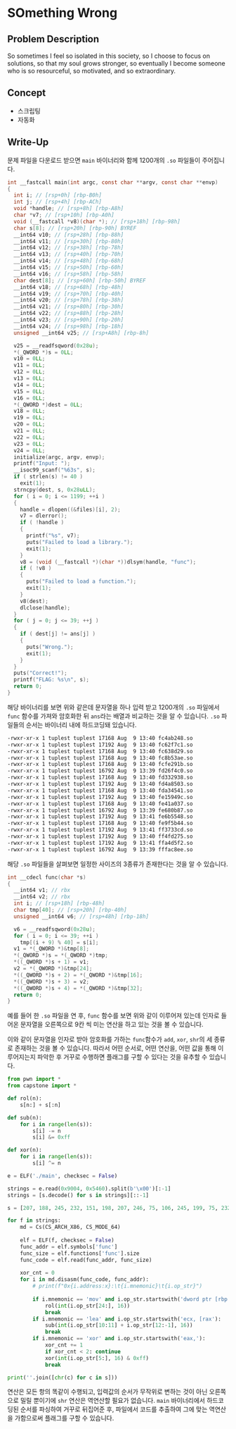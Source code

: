 # SOmething Wrong

## Problem Description
So sometimes I feel so isolated in this society, so I choose to focus on solutions, so that my soul grows stronger, so eventually I become someone who is so resourceful, so motivated, and so extraordinary.

## Concept 
- 스크립팅
- 자동화

## Write-Up
문제 파일을 다운로드 받으면 `main` 바이너리와 함께 1200개의 `.so` 파일들이 주어집니다.

```c
int __fastcall main(int argc, const char **argv, const char **envp)
{
  int i; // [rsp+0h] [rbp-B0h]
  int j; // [rsp+4h] [rbp-ACh]
  void *handle; // [rsp+8h] [rbp-A8h]
  char *v7; // [rsp+10h] [rbp-A0h]
  void (__fastcall *v8)(char *); // [rsp+18h] [rbp-98h]
  char s[8]; // [rsp+20h] [rbp-90h] BYREF
  __int64 v10; // [rsp+28h] [rbp-88h]
  __int64 v11; // [rsp+30h] [rbp-80h]
  __int64 v12; // [rsp+38h] [rbp-78h]
  __int64 v13; // [rsp+40h] [rbp-70h]
  __int64 v14; // [rsp+48h] [rbp-68h]
  __int64 v15; // [rsp+50h] [rbp-60h]
  __int64 v16; // [rsp+58h] [rbp-58h]
  char dest[8]; // [rsp+60h] [rbp-50h] BYREF
  __int64 v18; // [rsp+68h] [rbp-48h]
  __int64 v19; // [rsp+70h] [rbp-40h]
  __int64 v20; // [rsp+78h] [rbp-38h]
  __int64 v21; // [rsp+80h] [rbp-30h]
  __int64 v22; // [rsp+88h] [rbp-28h]
  __int64 v23; // [rsp+90h] [rbp-20h]
  __int64 v24; // [rsp+98h] [rbp-18h]
  unsigned __int64 v25; // [rsp+A8h] [rbp-8h]

  v25 = __readfsqword(0x28u);
  *(_QWORD *)s = 0LL;
  v10 = 0LL;
  v11 = 0LL;
  v12 = 0LL;
  v13 = 0LL;
  v14 = 0LL;
  v15 = 0LL;
  v16 = 0LL;
  *(_QWORD *)dest = 0LL;
  v18 = 0LL;
  v19 = 0LL;
  v20 = 0LL;
  v21 = 0LL;
  v22 = 0LL;
  v23 = 0LL;
  v24 = 0LL;
  initialize(argc, argv, envp);
  printf("Input: ");
  __isoc99_scanf("%63s", s);
  if ( strlen(s) != 40 )
    exit(1);
  strncpy(dest, s, 0x28uLL);
  for ( i = 0; i <= 1199; ++i )
  {
    handle = dlopen((&files)[i], 2);
    v7 = dlerror();
    if ( !handle )
    {
      printf("%s", v7);
      puts("Failed to load a library.");
      exit(1);
    }
    v8 = (void (__fastcall *)(char *))dlsym(handle, "func");
    if ( !v8 )
    {
      puts("Failed to load a function.");
      exit(1);
    }
    v8(dest);
    dlclose(handle);
  }
  for ( j = 0; j <= 39; ++j )
  {
    if ( dest[j] != ans[j] )
    {
      puts("Wrong.");
      exit(1);
    }
  }
  puts("Correct!");
  printf("FLAG: %s\n", s);
  return 0;
}
```

해당 바이너리를 보면 위와 같은데 문자열을 하나 입력 받고 1200개의  `.so` 파일에서 `func` 함수를 가져와 암호화한 뒤 `ans`라는 배열과 비교하는 것을 알 수 있습니다. `.so` 파일들의 순서는 바이너리 내에 하드코딩돼 있습니다.

```txt
-rwxr-xr-x 1 tuplest tuplest 17168 Aug  9 13:40 fc4ab248.so
-rwxr-xr-x 1 tuplest tuplest 17192 Aug  9 13:40 fc62f7c1.so
-rwxr-xr-x 1 tuplest tuplest 17168 Aug  9 13:40 fc638d29.so
-rwxr-xr-x 1 tuplest tuplest 17168 Aug  9 13:40 fc8b53ae.so
-rwxr-xr-x 1 tuplest tuplest 17168 Aug  9 13:40 fcfe291b.so
-rwxr-xr-x 1 tuplest tuplest 16792 Aug  9 13:39 fd26f4c0.so
-rwxr-xr-x 1 tuplest tuplest 17168 Aug  9 13:40 fd332938.so
-rwxr-xr-x 1 tuplest tuplest 17192 Aug  9 13:40 fd4a8503.so
-rwxr-xr-x 1 tuplest tuplest 17168 Aug  9 13:40 fda34541.so
-rwxr-xr-x 1 tuplest tuplest 17192 Aug  9 13:40 fe15949c.so
-rwxr-xr-x 1 tuplest tuplest 17168 Aug  9 13:40 fe41a037.so
-rwxr-xr-x 1 tuplest tuplest 16792 Aug  9 13:39 fe680b87.so
-rwxr-xr-x 1 tuplest tuplest 17192 Aug  9 13:41 fe6b5548.so
-rwxr-xr-x 1 tuplest tuplest 17168 Aug  9 13:40 fe9f5b44.so
-rwxr-xr-x 1 tuplest tuplest 17192 Aug  9 13:41 ff3733cd.so
-rwxr-xr-x 1 tuplest tuplest 17192 Aug  9 13:40 ff4fd275.so
-rwxr-xr-x 1 tuplest tuplest 17192 Aug  9 13:41 ffa4d5f2.so
-rwxr-xr-x 1 tuplest tuplest 16792 Aug  9 13:39 fffac8ee.so
```

해당 `.so` 파일들을 살펴보면 일정한 사이즈의 3종류가 존재한다는 것을 알 수 있습니다.

```c
int __cdecl func(char *s)
{
  __int64 v1; // rbx
  __int64 v2; // rbx
  int i; // [rsp+18h] [rbp-48h]
  char tmp[40]; // [rsp+20h] [rbp-40h]
  unsigned __int64 v6; // [rsp+48h] [rbp-18h]

  v6 = __readfsqword(0x28u);
  for ( i = 0; i <= 39; ++i )
    tmp[(i + 9) % 40] = s[i];
  v1 = *(_QWORD *)&tmp[8];
  *(_QWORD *)s = *(_QWORD *)tmp;
  *((_QWORD *)s + 1) = v1;
  v2 = *(_QWORD *)&tmp[24];
  *((_QWORD *)s + 2) = *(_QWORD *)&tmp[16];
  *((_QWORD *)s + 3) = v2;
  *((_QWORD *)s + 4) = *(_QWORD *)&tmp[32];
  return 0;
}
```

예를 들어 한 `.so` 파일을 연 후, `func` 함수를 보면 위와 같이 이루어져 있는데 인자로 들어온 문자열을 오른쪽으로 9칸 씩 미는 연산을 하고 있는 것을 볼 수 있습니다.

이와 같이 문자열을 인자로 받아 암호화를 가하는 `func`함수가 `add`, `xor`, `shr`의 세 종류로 존재하는 것을 볼 수 있습니다. 따라서 어떤 순서로, 어떤 연산을, 어떤 값을 통해 이루어지는지 파악한 후 거꾸로 수행하면 플래그를 구할 수 있다는 것을 유추할 수 있습니다.

```py
from pwn import *
from capstone import *

def rol(n):
    s[n:] + s[:n]

def sub(n):
    for i in range(len(s)):
        s[i] -= n
        s[i] &= 0xff

def xor(n):
    for i in range(len(s)):
        s[i] ^= n

e = ELF('./main', checksec = False)

strings = e.read(0x9004, 0x5460).split(b'\x00')[:-1]
strings = [s.decode() for s in strings][::-1]

s = [207, 188, 245, 232, 151, 198, 207, 246, 75, 106, 245, 199, 75, 232, 225, 188, 75, 154, 216, 51, 49, 49, 72, 121, 151, 207, 225, 180, 246, 198, 198, 151, 219, 198, 75, 154, 207, 246, 232, 199]

for f in strings:
    md = Cs(CS_ARCH_X86, CS_MODE_64)
    
    elf = ELF(f, checksec = False)
    func_addr = elf.symbols['func']
    func_size = elf.functions['func'].size
    func_code = elf.read(func_addr, func_size)
    
    xor_cnt = 0
    for i in md.disasm(func_code, func_addr):
        # print(f"0x{i.address:x}:\t{i.mnemonic}\t{i.op_str}")
        
        if i.mnemonic == 'mov' and i.op_str.startswith('dword ptr [rbp - 0x44],'):
            rol(int(i.op_str[24:], 16))
            break
        if i.mnemonic == 'lea' and i.op_str.startswith('ecx, [rax'):
            sub(int(i.op_str[10:11] + i.op_str[12:-1], 16))
            break
        if i.mnemonic == 'xor' and i.op_str.startswith('eax,'):
            xor_cnt += 1
            if xor_cnt < 2: continue
            xor(int(i.op_str[5:], 16) & 0xff)
            break

print(''.join([chr(c) for c in s]))
```

연산은 모든 항의 똑같이 수행되고, 입력값의 순서가 무작위로 변하는 것이 아닌 오른쪽으로 밀릴 뿐이기에 `shr` 연산은 역연산할 필요가 없습니다. `main` 바이너리에서 하드코딩된 순서를 파싱하여 거꾸로 뒤집어준 후, 파일에서 코드를 추출하여 그에 맞는 역연산을 가함으로써 플래그를 구할 수 있습니다.